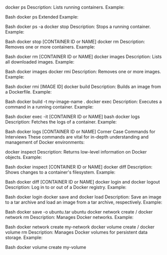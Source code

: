 docker ps
Description: Lists running containers. Example:

Bash
docker ps
Extended Example:

Bash
docker ps -a
docker stop
Description: Stops a running container. Example:

Bash
docker stop [CONTAINER ID or NAME]
docker rm
Description: Removes one or more containers. Example:

Bash
docker rm [CONTAINER ID or NAME]
docker images
Description: Lists all downloaded images. Example:

Bash
docker images
docker rmi
Description: Removes one or more images. Example:

Bash
docker rmi [IMAGE ID]
docker build
Description: Builds an image from a Dockerfile. Example:

Bash
docker build -t my-image-name .
docker exec
Description: Executes a command in a running container. Example:

Bash
docker exec -it [CONTAINER ID or NAME] bash
docker logs
Description: Fetches the logs of a container. Example:

Bash
docker logs [CONTAINER ID or NAME]
Corner Case Commands for Interviews
These commands are vital for in-depth understanding and management of Docker environments:

docker inspect
Description: Returns low-level information on Docker objects. Example:

Bash
docker inspect [CONTAINER ID or NAME]
docker diff
Description: Shows changes to a container's filesystem. Example:

Bash
docker diff [CONTAINER ID or NAME]
docker login and docker logout
Description: Log in to or out of a Docker registry. Example:

Bash
docker login
docker save and docker load
Description: Save an image to a tar archive and load an image from a tar archive, respectively. Example:

Bash
docker save -o ubuntu.tar ubuntu
docker network create / docker network rm
Description: Manages Docker networks. Example:

Bash
docker network create my-network
docker volume create / docker volume rm
Description: Manages Docker volumes for persistent data storage. Example:

Bash
docker volume create my-volume
